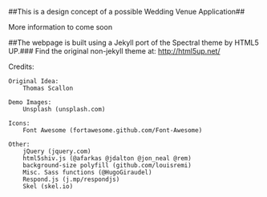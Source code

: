 ##This is a design concept of a possible Wedding Venue Application##

More information to come soon

##The webpage is built using a Jekyll port of the Spectral theme by HTML5 UP.###
Find the original non-jekyll theme at: http://html5up.net/

Credits:
	
	Original Idea:
		Thomas Scallon
	
	Demo Images:
		Unsplash (unsplash.com)

	Icons:
		Font Awesome (fortawesome.github.com/Font-Awesome)

	Other:
		jQuery (jquery.com)
		html5shiv.js (@afarkas @jdalton @jon_neal @rem)
		background-size polyfill (github.com/louisremi)
		Misc. Sass functions (@HugoGiraudel)
		Respond.js (j.mp/respondjs)
		Skel (skel.io)
